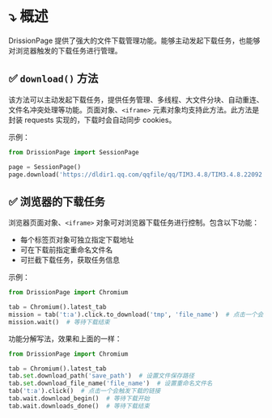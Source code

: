 # ⤵️ 概述

DrissionPage 提供了强大的文件下载管理功能。能够主动发起下载任务，也能够对浏览器触发的下载任务进行管理。

## ✅️️ `download()` 方法

该方法可以主动发起下载任务，提供任务管理、多线程、大文件分块、自动重连、文件名冲突处理等功能。页面对象、`<iframe>` 元素对象均支持此方法。此方法是封装 requests 实现的，下载时会自动同步 cookies。

示例：

```python
from DrissionPage import SessionPage

page = SessionPage()
page.download('https://dldir1.qq.com/qqfile/qq/TIM3.4.8/TIM3.4.8.22092.exe')
```

## ✅️️ 浏览器的下载任务

浏览器页面对象、`<iframe>` 对象可对浏览器下载任务进行控制。包含以下功能：

* 每个标签页对象可独立指定下载地址
* 可在下载前指定重命名文件名
* 可拦截下载任务，获取任务信息

示例：

```python
from DrissionPage import Chromium

tab = Chromium().latest_tab
mission = tab('t:a').click.to_download('tmp', 'file_name')  # 点击一个会触发下载的链接，同时设置下载路径和文件名
mission.wait()  # 等待下载结束
```

功能分解写法，效果和上面的一样：

```python
from DrissionPage import Chromium

tab = Chromium().latest_tab
tab.set.download_path('save_path')  # 设置文件保存路径
tab.set.download_file_name('file_name')  # 设置重命名文件名
tab('t:a').click()  # 点击一个会触发下载的链接
tab.wait.download_begin()  # 等待下载开始
tab.wait.downloads_done()  # 等待下载结束
```